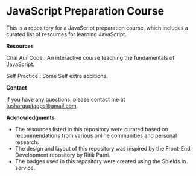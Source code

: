 # JavaScript Preparation Course

This is a repository for a JavaScript preparation course, which includes a curated list of resources for learning JavaScript.

<!--JavaScript is Single Thread.-->

**Resources**

Chai Aur Code : An interactive course teaching the fundamentals of JavaScript.

Self Practice : Some Self extra additions.

**Contact**

If you have any questions, please contact me at tusharguptagps@gmail.com.

**Acknowledgments**

+ The resources listed in this repository were curated based on recommendations from various online communities and personal research.
+ The design and layout of this repository was inspired by the Front-End Development repository by Ritik Patni.
+ The badges used in this repository were created using the Shields.io service.
